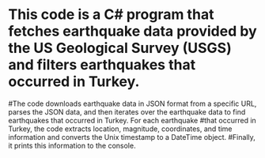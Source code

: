 # This code is a C# program that fetches earthquake data provided by the US Geological Survey (USGS) and filters earthquakes that occurred in Turkey.

#The code downloads earthquake data in JSON format from a specific URL, parses the JSON data, and then iterates over the earthquake data to find earthquakes that occurred in Turkey. For each earthquake #that occurred in Turkey, the code extracts location, magnitude, coordinates, and time information and converts the Unix timestamp to a DateTime object. 
#Finally, it prints this information to the console.
